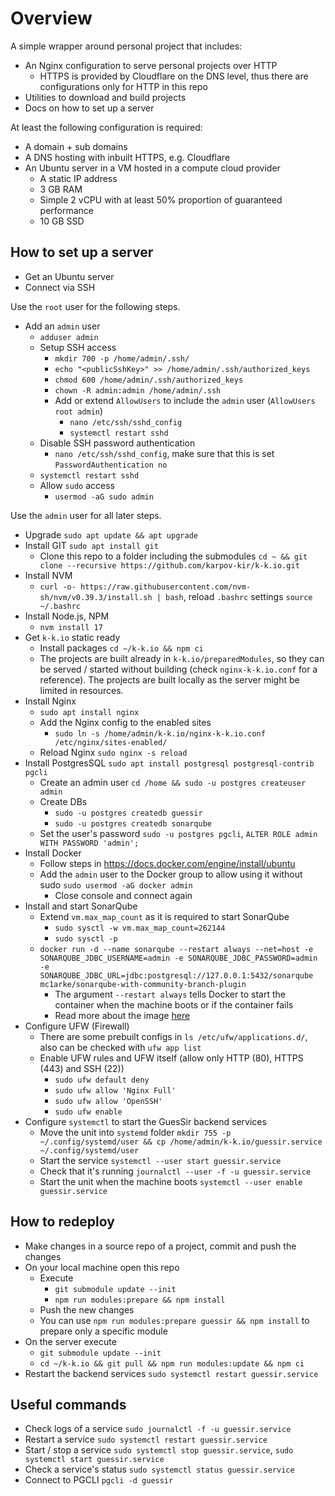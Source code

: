 # Overview

A simple wrapper around personal project that includes:

- An Nginx configuration to serve personal projects over HTTP
  - HTTPS is provided by Cloudflare on the DNS level, thus there are configurations only for HTTP in this repo
- Utilities to download and build projects
- Docs on how to set up a server

At least the following configuration is required:

- A domain + sub domains
- A DNS hosting with inbuilt HTTPS, e.g. Cloudflare
- An Ubuntu server in a VM hosted in a compute cloud provider
  - A static IP address
  - 3 GB RAM
  - Simple 2 vCPU with at least 50% proportion of guaranteed performance
  - 10 GB SSD

## How to set up a server

- Get an Ubuntu server
- Connect via SSH

Use the `root` user for the following steps.

- Add an `admin` user
  - `adduser admin`
  - Setup SSH access
    - `mkdir 700 -p /home/admin/.ssh/`
    - `echo "<publicSshKey>" >> /home/admin/.ssh/authorized_keys`
    - `chmod 600 /home/admin/.ssh/authorized_keys`
    - `chown -R admin:admin /home/admin/.ssh`
    - Add or extend `AllowUsers` to include the `admin` user (`AllowUsers root admin`)
      - `nano /etc/ssh/sshd_config`
      - `systemctl restart sshd`
  - Disable SSH password authentication
    - `nano /etc/ssh/sshd_config`, make sure that this is set `PasswordAuthentication no`
  - `systemctl restart sshd`
  - Allow `sudo` access
    - `usermod -aG sudo admin`

Use the `admin` user for all later steps.

- Upgrade `sudo apt update && apt upgrade`
- Install GIT `sudo apt install git`
  - Clone this repo to a folder including the submodules `cd ~ && git clone --recursive https://github.com/karpov-kir/k-k.io.git`
- Install NVM
  - `curl -o- https://raw.githubusercontent.com/nvm-sh/nvm/v0.39.3/install.sh | bash`, reload `.bashrc` settings `source ~/.bashrc`
- Install Node.js, NPM 
  - `nvm install 17`
- Get `k-k.io` static ready
  - Install packages `cd ~/k-k.io && npm ci`
  - The projects are built already in `k-k.io/preparedModules`, so they can be served / started without
    building (check `nginx-k-k.io.conf` for a reference). The projects are built locally as the server might be
    limited in resources.
- Install Nginx
  - `sudo apt install nginx`
  - Add the Nginx config to the enabled sites
    - `sudo ln -s /home/admin/k-k.io/nginx-k-k.io.conf /etc/nginx/sites-enabled/`
  - Reload Nginx `sudo nginx -s reload`
- Install PostgresSQL `sudo apt install postgresql postgresql-contrib pgcli`
  - Create an admin user `cd /home && sudo -u postgres createuser admin`
  - Create DBs
    - `sudo -u postgres createdb guessir`
    - `sudo -u postgres createdb sonarqube`
  - Set the user's password `sudo -u postgres pgcli`, `ALTER ROLE admin WITH PASSWORD 'admin';`
- Install Docker
  - Follow steps in https://docs.docker.com/engine/install/ubuntu
  - Add the `admin` user to the Docker group to allow using it without sudo `sudo usermod -aG docker admin`
    - Close console and connect again
- Install and start SonarQube
  - Extend `vm.max_map_count` as it is required to start SonarQube
    - `sudo sysctl -w vm.max_map_count=262144`
    - `sudo sysctl -p`
  - `docker run -d --name sonarqube --restart always --net=host -e SONARQUBE_JDBC_USERNAME=admin -e SONARQUBE_JDBC_PASSWORD=admin -e SONARQUBE_JDBC_URL=jdbc:postgresql://127.0.0.1:5432/sonarqube mc1arke/sonarqube-with-community-branch-plugin`
    - The argument `--restart always` tells Docker to start the container when the machine boots or if the container fails
    - Read more about the image [here](https://github.com/mc1arke/sonarqube-community-branch-plugin)
- Configure UFW (Firewall)
  - There are some prebuilt configs in `ls /etc/ufw/applications.d/`, also can be checked with `ufw app list`
  - Enable UFW rules and UFW itself (allow only HTTP (80), HTTPS (443) and SSH (22))
    - `sudo ufw default deny`
    - `sudo ufw allow 'Nginx Full'`
    - `sudo ufw allow 'OpenSSH'`
    - `sudo ufw enable`
- Configure `systemctl` to start the GuesSir backend services
  - Move the unit into `systemd` folder `mkdir 755 -p ~/.config/systemd/user && cp /home/admin/k-k.io/guessir.service ~/.config/systemd/user`
  - Start the service `systemctl --user start guessir.service`
  - Check that it's running `journalctl --user -f -u guessir.service`
  - Start the unit when the machine boots `systemctl --user enable guessir.service`

## How to redeploy

- Make changes in a source repo of a project, commit and push the changes
- On your local machine open this repo
  - Execute
    - `git submodule update --init`
    - `npm run modules:prepare && npm install`
  - Push the new changes
  - You can use `npm run modules:prepare guessir && npm install` to prepare only a specific module
- On the server execute 
  - `git submodule update --init`
  - `cd ~/k-k.io && git pull && npm run modules:update && npm ci`
- Restart the backend services `sudo systemctl restart guessir.service`

## Useful commands

- Check logs of a service `sudo journalctl -f -u guessir.service`
- Restart a service `sudo systemctl restart guessir.service`
- Start / stop a service `sudo systemctl stop guessir.service`, `sudo systemctl start guessir.service`
- Check a service's status `sudo systemctl status guessir.service`
- Connect to PGCLI `pgcli -d guessir`
